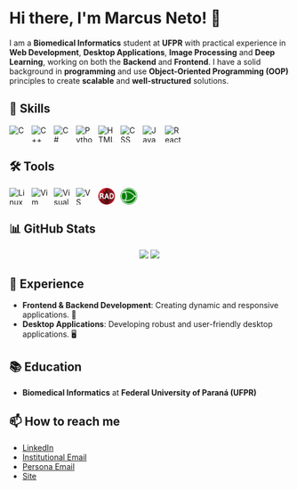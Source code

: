 # Hi there, I'm Marcus Neto! 👋


I am a **Biomedical Informatics** student at **UFPR** with practical experience in **Web Development**, **Desktop Applications**, **Image Processing** and **Deep Learning**, working on both the **Backend** and **Frontend**. I have a solid background in **programming** and use **Object-Oriented Programming (OOP)** principles to create **scalable** and **well-structured** solutions.



## 🚀 Skills

<div style="display: flex; gap: 10px;">
  <img src="https://cdn.jsdelivr.net/gh/devicons/devicon/icons/c/c-original.svg" alt="C" width="30" height="30">
  <img src="https://cdn.jsdelivr.net/gh/devicons/devicon/icons/cplusplus/cplusplus-original.svg" alt="C++" width="30" height="30">
  <img src="https://cdn.jsdelivr.net/gh/devicons/devicon/icons/csharp/csharp-original.svg" alt="C#" width="30" height="30">
  <img src="https://cdn.jsdelivr.net/gh/devicons/devicon/icons/python/python-original.svg" alt="Python" width="30" height="30">
  <img src="https://cdn.jsdelivr.net/gh/devicons/devicon/icons/html5/html5-original.svg" alt="HTML" width="30" height="30">
  <img src="https://cdn.jsdelivr.net/gh/devicons/devicon/icons/css3/css3-original.svg" alt="CSS" width="30" height="30">
  <img src="https://cdn.jsdelivr.net/gh/devicons/devicon/icons/javascript/javascript-original.svg" alt="JavaScript" width="30" height="30">
  <img src="https://cdn.jsdelivr.net/gh/devicons/devicon/icons/react/react-original.svg" alt="React" width="30" height="30">
</div>


## 🛠️ Tools

<div style="display: flex; gap: 10px;">
  <img src="https://cdn.jsdelivr.net/gh/devicons/devicon/icons/linux/linux-original.svg" alt="Linux" width="30" height="30">
  <img src="https://cdn.jsdelivr.net/gh/devicons/devicon/icons/vim/vim-original.svg" alt="Vim" width="30" height="30">
  <img src="https://cdn.jsdelivr.net/gh/devicons/devicon/icons/visualstudio/visualstudio-plain.svg" alt="Visual Studio" width="30" height="30">
  <img src="https://cdn.jsdelivr.net/gh/devicons/devicon/icons/vscode/vscode-original.svg" alt="VS Code" width="30" height="30">
  <img src="https://raw.githubusercontent.com/mnetoo/mnetoo/main/assets/rad.png" alt="RAD Studio" width="30" height="30">
  <img src="https://raw.githubusercontent.com/mnetoo/mnetoo/main/assets/logisim.png" alt="Logisim" width="30" height="30">
</div>


## 📊 GitHub Stats

<div align="center">
  <img height="180em" src="https://github-readme-stats.vercel.app/api?username=mnetoo&show_icons=true&theme=tokyonight&include_all_commits=true&count_private=true"/>
  <img height="180em" src="https://github-readme-stats.vercel.app/api/top-langs/?username=mnetoo&layout=compact&langs_count=7&theme=tokyonight"/>
</div>




## 💼 Experience

- **Frontend & Backend Development**: Creating dynamic and responsive applications. 📱
- **Desktop Applications**: Developing robust and user-friendly desktop applications. 🖥️



## 📚 Education

- **Biomedical Informatics** at **Federal University of Paraná (UFPR)**



## 📫 How to reach me

- [LinkedIn](https://www.linkedin.com/in/marcus-neto-a83319306/)
- [Institutional Email](marcusneto@ufpr.br)
- [Persona Email](marcusnetoo@outlook.com)
- [Site](https://mnetoo.github.io/MARCUS-NETO/)
